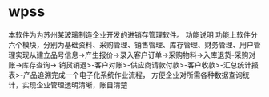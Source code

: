 # wpss
本软件为为苏州某玻璃制造企业开发的进销存管理软件。 功能说明 功能上软件分六个模块，分别为基础资料、采购管理、销售管理、库存管理、财务管理、用户管理实现从建立品号信息->产生报价->录入客户订单->采购物料->入库退货-采购对账->库存查询-> 销货销退>-客户对账>-供应商请款付款>-客户收款>-汇总统计报表>-产品追溯完成一个电子化系统作业流程， 方便企业对所需各种数据查询统计，实现企业管理透明清晰，账目清楚
